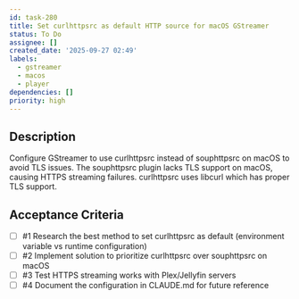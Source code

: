 ```yaml
---
id: task-280
title: Set curlhttpsrc as default HTTP source for macOS GStreamer
status: To Do
assignee: []
created_date: '2025-09-27 02:49'
labels:
  - gstreamer
  - macos
  - player
dependencies: []
priority: high
---
```


## Description

Configure GStreamer to use curlhttpsrc instead of souphttpsrc on macOS to avoid TLS issues. The souphttpsrc plugin lacks TLS support on macOS, causing HTTPS streaming failures. curlhttpsrc uses libcurl which has proper TLS support.

## Acceptance Criteria
<!-- AC:BEGIN -->
- [ ] #1 Research the best method to set curlhttpsrc as default (environment variable vs runtime configuration)
- [ ] #2 Implement solution to prioritize curlhttpsrc over souphttpsrc on macOS
- [ ] #3 Test HTTPS streaming works with Plex/Jellyfin servers
- [ ] #4 Document the configuration in CLAUDE.md for future reference
<!-- AC:END -->
